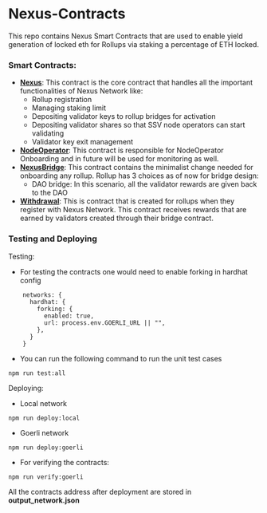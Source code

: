 # Nexus-Contracts

This repo contains Nexus Smart Contracts that are used to enable yield generation of locked eth for Rollups
via staking a percentage of ETH locked.

### Smart Contracts:
- **[Nexus](contracts/Nexus.sol)**: This contract is the core contract that handles all the important functionalities of Nexus Network like:
    - Rollup registration
    - Managing staking limit
    - Depositing validator keys to rollup bridges for activation
    - Depositing validator shares so that SSV node operators can start validating
    - Validator key exit management
- **[NodeOperator](contracts/NodeOperator.sol)**: This contract is responsible for NodeOperator Onboarding and in future will be used for monitoring as well.
- **[NexusBridge](contracts/nexus_bridge/NexusBaseBridge.sol)**: This contract contains the minimalist change needed for
onboarding any rollup. Rollup has 3 choices as of now for bridge design:
    - DAO bridge: In this scenario, all the validator rewards are given back to the DAO
- **[Withdrawal](contracts/Withdrawal.sol)**: This is contract that is created for rollups when they
register with Nexus Network. This contract receives rewards that are earned by validators created through
their bridge contract.

### Testing and Deploying
Testing:
- For testing the contracts one would need to enable forking in hardhat config
```
    networks: {
      hardhat: {
        forking: {
          enabled: true,
          url: process.env.GOERLI_URL || "",
        },
      }
    }
```
- You can run the following command to run the unit test cases
```
npm run test:all
```

Deploying:
- Local network
```
npm run deploy:local
```
- Goerli network
```
npm run deploy:goerli
```
- For verifying the contracts:
```
npm run verify:goerli
```

All the contracts address after deployment are stored in **output_network.json**